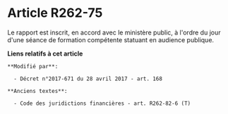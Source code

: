 # Article R262-75

Le rapport est inscrit, en accord avec le ministère public, à l'ordre du jour d'une séance de formation compétente statuant
en audience publique.

**Liens relatifs à cet article**

	**Modifié par**:

	  - Décret n°2017-671 du 28 avril 2017 - art. 168

	**Anciens textes**:

	  - Code des juridictions financières - art. R262-82-6 (T)
